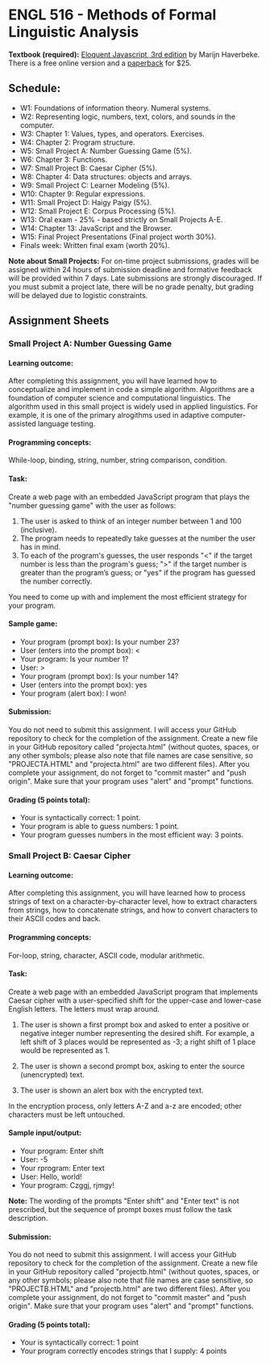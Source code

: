 # ENGL 516 - Methods of Formal Linguistic Analysis

**Textbook (required):** [Eloquent Javascript, 3rd edition](https://eloquentjavascript.net/) by Marijn Haverbeke. There is a free online version and a [paperback](https://www.amazon.com/Eloquent-JavaScript-3rd-Introduction-Programming/dp/1593279507/) for $25.

## Schedule:

- W1: Foundations of information theory. Numeral systems.
- W2: Representing logic, numbers, text, colors, and sounds in the computer.
- W3: Chapter 1: Values, types, and operators. Exercises.
- W4: Chapter 2: Program structure.
- W5: Small Project A: Number Guessing Game (5%).
- W6: Chapter 3: Functions.
- W7: Small Project B: Caesar Cipher (5%).
- W8: Chapter 4: Data structures: objects and arrays.
- W9: Small Project C: Learner Modeling (5%).
- W10: Chapter 9: Regular expressions.
- W11: Small Project D: Haigy Paigy (5%).
- W12: Small Project E: Corpus Processing (5%).
- W13: Oral exam - 25% - based strictly on Small Projects A-E.
- W14: Chapter 13: JavaScript and the Browser.
- W15: Final Project Presentations (Final project worth 30%).
- Finals week: Written final exam (worth 20%).

**Note about Small Projects:** For on-time project submissions,
grades will be assigned within 24 hours of submission deadline and formative feedback will be
provided within 7 days. Late submissions are strongly discouraged. If you must submit a project late,
there will be no grade penalty, but grading will be delayed due to logistic constraints.

## Assignment Sheets

### Small Project A: Number Guessing Game

#### Learning outcome:

After completing this assignment, you will have learned how to
conceptualize and implement in code a simple algorithm. Algorithms are a
foundation of computer science and computational linguistics. The algorithm
used in this small project is widely used in applied
linguistics. For example, it is one of the primary alrogithms used in
adaptive computer-assisted language testing.

#### Programming concepts:

While-loop, binding, string, number, string comparison, condition.

#### Task:

Create a web page with an embedded JavaScript program that plays the
"number guessing game" with the user as follows:

1. The user is asked to think of an integer number between 1 and 100 (inclusive).
2. The program needs to repeatedly take guesses at the number the user has in mind.
3. To each of the program's guesses, the user responds "<" if the target
number is less than the program's guess; ">" if the target number is
greater than the program’s guess; or "yes" if the program has guessed the
number correctly.

You need to come up with and implement the most efficient strategy for your
program.

#### Sample game:

- Your program (prompt box): Is your number 23?
- User (enters into the prompt box): <
- Your program: Is your number 1?
- User: >
- Your program (prompt box): Is your number 14?
- User (enters into the prompt box): yes
- Your program (alert box): I won!

#### Submission:

You do not need to submit this assignment. I will access your GitHub
repository to check for the completion of the assignment. Create a new file
in your GitHub repository called "projecta.html" (without quotes, spaces,
or any other symbols; please also note that file names are case sensitive,
so "PROJECTA.HTML" and "projecta.html" are two different files). After you
complete your assignment, do not forget to "commit master" and "push
origin". Make sure that your program uses "alert" and "prompt" functions.

#### Grading (5 points total):

- Your is syntactically correct: 1 point.
- Your program is able to guess numbers: 1 point.
- Your program guesses numbers in the most efficient way: 3 points.

### Small Project B: Caesar Cipher

#### Learning outcome:

After completing this assignment, you will have learned how to process
strings of text on a character-by-character level, how to extract
characters from strings, how to concatenate strings, and how to convert
characters to their ASCII codes and back.

#### Programming concepts:

For-loop, string, character, ASCII code, modular arithmetic.

#### Task:

Create a web page with an embedded JavaScript program that implements
Caesar cipher with a user-specified shift for the upper-case and lower-case
English letters. The letters must wrap around.

1. The user is shown a first prompt box and asked to enter a positive or
negative integer number representing the desired shift. For example, a left
shift of 3 places would be represented as -3; a right shift of 1 place
would be represented as 1.

2. The user is shown a second prompt box, asking to enter the source
(unencrypted) text.

3. The user is shown an alert box with the encrypted text.

In the encryption process, only letters A-Z and a-z are encoded; other
characters must be left untouched.

#### Sample input/output:

- Your program: Enter shift
- User: -5
- Your rprogram: Enter text
- User: Hello, world!
- Your program: Czggj, rjmgy!

**Note:** The wording of the prompts "Enter shift" and "Enter text" is not
prescribed, but the sequence of prompt boxes must follow the task
description.

#### Submission:

You do not need to submit this assignment. I will access your GitHub
repository to check for the completion of the assignment. Create a new file
in your GitHub repository called "projectb.html" (without quotes, spaces,
or any other symbols; please also note that file names are case sensitive,
so "PROJECTB.HTML" and "projectb.html" are two different files). After you
complete your assignment, do not forget to "commit master" and "push
origin". Make sure that your program uses "alert" and "prompt" functions.

#### Grading (5 points total):

- Your is syntactically correct: 1 point
- Your program correctly encodes strings that I supply: 4 points
